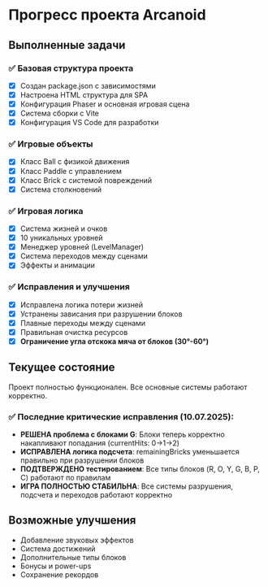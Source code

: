 # Прогресс проекта Arcanoid

## Выполненные задачи

### ✅ Базовая структура проекта
- [x] Создан package.json с зависимостями
- [x] Настроена HTML структура для SPA
- [x] Конфигурация Phaser и основная игровая сцена
- [x] Система сборки с Vite
- [x] Конфигурация VS Code для разработки

### ✅ Игровые объекты
- [x] Класс Ball с физикой движения
- [x] Класс Paddle с управлением
- [x] Класс Brick с системой повреждений
- [x] Система столкновений

### ✅ Игровая логика
- [x] Система жизней и очков
- [x] 10 уникальных уровней
- [x] Менеджер уровней (LevelManager)
- [x] Система переходов между сценами
- [x] Эффекты и анимации

### ✅ Исправления и улучшения
- [x] Исправлена логика потери жизней
- [x] Устранены зависания при разрушении блоков
- [x] Плавные переходы между сценами
- [x] Правильная очистка ресурсов
- [x] **Ограничение угла отскока мяча от блоков (30°-60°)**

## Текущее состояние
Проект полностью функционален. Все основные системы работают корректно.

### ✅ Последние критические исправления (10.07.2025):
- **РЕШЕНА проблема с блоками G**: Блоки теперь корректно накапливают попадания (currentHits: 0→1→2)
- **ИСПРАВЛЕНА логика подсчета**: remainingBricks уменьшается правильно при разрушении блоков
- **ПОДТВЕРЖДЕНО тестированием**: Все типы блоков (R, O, Y, G, B, P, C) работают по правилам
- **ИГРА ПОЛНОСТЬЮ СТАБИЛЬНА**: Все системы разрушения, подсчета и переходов работают корректно

## Возможные улучшения
- Добавление звуковых эффектов
- Система достижений
- Дополнительные типы блоков
- Бонусы и power-ups
- Сохранение рекордов
